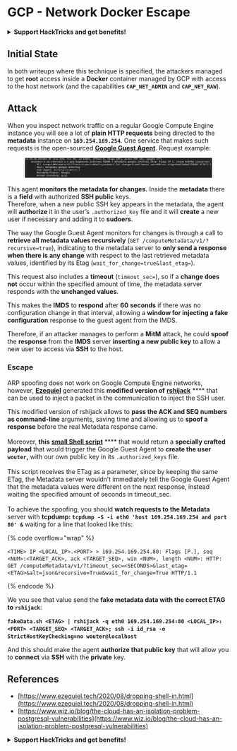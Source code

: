 # GCP - Network Docker Escape

<details>

<summary><strong>Support HackTricks and get benefits!</strong></summary>

Do you work in a **cybersecurity company**? Do you want to see your **company advertised in HackTricks**? or do you want to have access the **latest version of the PEASS or download HackTricks in PDF**? Check the [**SUBSCRIPTION PLANS**](https://github.com/sponsors/carlospolop)!

Discover [**The PEASS Family**](https://opensea.io/collection/the-peass-family), our collection of exclusive [**NFTs**](https://opensea.io/collection/the-peass-family)

Get the [**official PEASS & HackTricks swag**](https://peass.creator-spring.com)

**Join the** [**💬**](https://emojipedia.org/speech-balloon/) [**Discord group**](https://discord.gg/hRep4RUj7f) or the [**telegram group**](https://t.me/peass) or **follow** me on **Twitter** [**🐦**](https://github.com/carlospolop/hacktricks/tree/7af18b62b3bdc423e11444677a6a73d4043511e9/\[https:/emojipedia.org/bird/README.md)[**@carlospolopm**](https://twitter.com/carlospolopm)**.**

**Share your hacking tricks submitting PRs to the** [**hacktricks github repo**](https://github.com/carlospolop/hacktricks)**.**

</details>

## Initial State

In both writeups where this technique is specified, the attackers managed to get **root** access inside a **Docker** container managed by GCP with access to the host network (and the capabilities **`CAP_NET_ADMIN`** and **`CAP_NET_RAW`**).

## Attack

When you inspect network traffic on a regular Google Compute Engine instance you will see a lot of **plain HTTP requests** being directed to the **metadata** instance on **`169.254.169.254`**. One service that makes such requests is the open-sourced [**Google Guest Agent**](https://github.com/GoogleCloudPlatform/guest-agent). Request example:

<figure><img src="../../../.gitbook/assets/image (1) (4).png" alt=""><figcaption></figcaption></figure>

This agent **monitors the metadata for changes.** Inside the **metadata** there is a **field** with authorized **SSH public** keys.\
Therefore, when a new public SSH key appears in the metadata, the agent will **authorize** it in the user’s `.authorized_key` file and it will **create** a new user if necessary and adding it to **sudoers**.

The way the Google Guest Agent monitors for changes is through a call to **retrieve all metadata values recursively** (`GET /computeMetadata/v1/?recursive=true`), indicating to the metadata server to **only send a response when there is any change** with respect to the last retrieved metadata values, identified by its Etag (`wait_for_change=true&last_etag=`).

This request also includes a **timeout** (`timeout_sec=`), so if a **change does not** occur within the specified amount of time, the metadata server responds with the **unchanged values**.

This makes the **IMDS** to **respond** after **60** **seconds** if there was no configuration change in that interval, allowing a **window for injecting a fake configuration** response to the guest agent from the IMDS.

Therefore, if an attacker manages to perform a **MitM** attack, he could **spoof** the **response** from the **IMDS** server **inserting a new public key** to allow a new user to access via **SSH** to the host.

### Escape

ARP spoofing does not work on Google Compute Engine networks, however, [**Ezequiel**](https://www.ezequiel.tech/2020/08/dropping-shell-in.html) generated this **modified version of** [**rshijack**](https://github.com/ezequielpereira/rshijack) **** that can be used to inject a packet in the communication to inject the SSH user.

This modified version of rshijack allows to **pass the ACK and SEQ numbers as command-line** arguments, saving time and allowing us to **spoof a response** before the real Metadata response came.\
\
Moreover, **this** [**small Shell script**](https://gist.github.com/ezequielpereira/914c2aae463409e785071213b059f96c#file-fakedata-sh) **** that would return a **specially crafted payload** that would trigger the Google Guest Agent to **create the user `wouter`,** with our own public key in its `.authorized_keys` file.\
\
This script receives the ETag as a parameter, since by keeping the same ETag, the Metadata server wouldn’t immediately tell the Google Guest Agent that the metadata values were different on the next response, instead waiting the specified amount of seconds in timeout\_sec.\
\
To achieve the spoofing, you should **watch requests to the Metadata** server with **tcpdump: `tcpdump -S -i eth0 'host 169.254.169.254 and port 80' &`** waiting for a line that looked like this:

{% code overflow="wrap" %}
```
<TIME> IP <LOCAL_IP>.<PORT> > 169.254.169.254.80: Flags [P.], seq <NUM>:<TARGET_ACK>, ack <TARGET_SEQ>, win <NUM>, length <NUM>: HTTP: GET /computeMetadata/v1/?timeout_sec=<SECONDS>&last_etag=<ETAG>&alt=json&recursive=True&wait_for_change=True HTTP/1.1
```
{% endcode %}

We you see that value send the **fake metadata data with the correct ETAG to `rshijack`**:

**`fakeData.sh <ETAG> | rshijack -q eth0 169.254.169.254:80 <LOCAL_IP>:<PORT> <TARGET_SEQ> <TARGET_ACK>; ssh -i id_rsa -o StrictHostKeyChecking=no wouter@localhost`**

And this should make the agent **authorize that public key** that will allow you to **connect** via **SSH** with the **private** key.

## References

* [https://www.ezequiel.tech/2020/08/dropping-shell-in.html](https://www.ezequiel.tech/2020/08/dropping-shell-in.html)
* [https://www.wiz.io/blog/the-cloud-has-an-isolation-problem-postgresql-vulnerabilities](https://www.wiz.io/blog/the-cloud-has-an-isolation-problem-postgresql-vulnerabilities)

<details>

<summary><strong>Support HackTricks and get benefits!</strong></summary>

Do you work in a **cybersecurity company**? Do you want to see your **company advertised in HackTricks**? or do you want to have access the **latest version of the PEASS or download HackTricks in PDF**? Check the [**SUBSCRIPTION PLANS**](https://github.com/sponsors/carlospolop)!

Discover [**The PEASS Family**](https://opensea.io/collection/the-peass-family), our collection of exclusive [**NFTs**](https://opensea.io/collection/the-peass-family)

Get the [**official PEASS & HackTricks swag**](https://peass.creator-spring.com)

**Join the** [**💬**](https://emojipedia.org/speech-balloon/) [**Discord group**](https://discord.gg/hRep4RUj7f) or the [**telegram group**](https://t.me/peass) or **follow** me on **Twitter** [**🐦**](https://github.com/carlospolop/hacktricks/tree/7af18b62b3bdc423e11444677a6a73d4043511e9/\[https:/emojipedia.org/bird/README.md)[**@carlospolopm**](https://twitter.com/carlospolopm)**.**

**Share your hacking tricks submitting PRs to the** [**hacktricks github repo**](https://github.com/carlospolop/hacktricks)**.**

</details>
